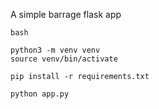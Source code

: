A simple barrage flask app

```bash```
```
python3 -m venv venv
source venv/bin/activate
```
```pip install -r requirements.txt```

```python app.py```
